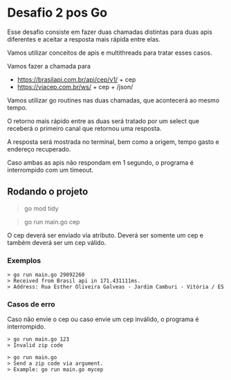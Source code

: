 # Desafio 2 pos Go
Esse desafio consiste em fazer duas chamadas distintas para duas apis diferentes e aceitar a resposta mais rápida entre elas.

Vamos utilizar conceitos de apis e multithreads para tratar esses casos.

Vamos fazer a chamada para
- https://brasilapi.com.br/api/cep/v1/ + cep
- https://viacep.com.br/ws/ + cep + /json/

Vamos utilizar go routines nas duas chamadas, que acontecerá ao mesmo tempo.

O retorno mais rápido entre as duas será tratado por um select que receberá o primeiro canal que retornou uma resposta.

A resposta será mostrada no terminal, bem como a origem, tempo gasto e endereço recuperado.

Caso ambas as apis não respondam em 1 segundo, o programa é interrompido com um timeout.

## Rodando o projeto

  > go mod tidy 
  
  > go run main.go cep

O cep deverá ser enviado via atributo. Deverá ser somente um cep e também deverá ser um cep válido.

### Exemplos
```
> go run main.go 29092260
> Received from Brasil api in 171.431111ms.
> Address: Rua Esther Oliveira Galveas - Jardim Camburi - Vitória / ES
```

### Casos de erro
Caso não envie o cep ou caso envie um cep inválido, o programa é interrompido.

```
> go run main.go 123
> Invalid zip code
```

```
> go run main.go
> Send a zip code via argument.
> Example: go run main.go mycep
```
